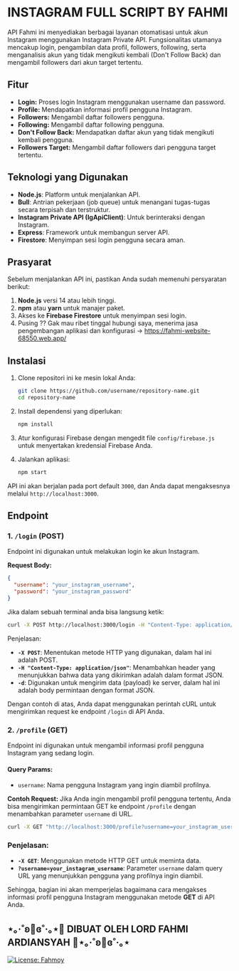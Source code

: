

# INSTAGRAM FULL SCRIPT BY FAHMI

API Fahmi ini menyediakan berbagai layanan otomatisasi untuk akun Instagram menggunakan Instagram Private API. Fungsionalitas utamanya mencakup login, pengambilan data profil, followers, following, serta menganalisis akun yang tidak mengikuti kembali (Don't Follow Back) dan mengambil followers dari akun target tertentu.

## Fitur

- **Login:** Proses login Instagram menggunakan username dan password.
- **Profile:** Mendapatkan informasi profil pengguna Instagram.
- **Followers:** Mengambil daftar followers pengguna.
- **Following:** Mengambil daftar following pengguna.
- **Don't Follow Back:** Mendapatkan daftar akun yang tidak mengikuti kembali pengguna.
- **Followers Target:** Mengambil daftar followers dari pengguna target tertentu.

## Teknologi yang Digunakan

- **Node.js**: Platform untuk menjalankan API.
- **Bull**: Antrian pekerjaan (job queue) untuk menangani tugas-tugas secara terpisah dan terstruktur.
- **Instagram Private API (IgApiClient)**: Untuk berinteraksi dengan Instagram.
- **Express**: Framework untuk membangun server API.
- **Firestore**: Menyimpan sesi login pengguna secara aman.

## Prasyarat

Sebelum menjalankan API ini, pastikan Anda sudah memenuhi persyaratan berikut:

1. **Node.js** versi 14 atau lebih tinggi.
2. **npm** atau **yarn** untuk manajer paket.
3. Akses ke **Firebase Firestore** untuk menyimpan sesi login.
4. Pusing ?? Gak mau ribet tinggal hubungi saya, 
menerima jasa pengembangan aplikasi dan konfigurasi -> https://fahmi-website-68550.web.app/

## Instalasi

1. Clone repositori ini ke mesin lokal Anda:

    ```bash
    git clone https://github.com/username/repository-name.git
    cd repository-name
    ```

2. Install dependensi yang diperlukan:

    ```bash
    npm install
    ```

3. Atur konfigurasi Firebase dengan mengedit file `config/firebase.js` untuk menyertakan kredensial Firebase Anda.

4. Jalankan aplikasi:

    ```bash
    npm start
    ```

API ini akan berjalan pada port default `3000`, dan Anda dapat mengaksesnya melalui `http://localhost:3000`.

## Endpoint

### 1. `/login` (POST)
Endpoint ini digunakan untuk melakukan login ke akun Instagram.

**Request Body:**
```json
{
  "username": "your_instagram_username",
  "password": "your_instagram_password"
}
```

Jika dalam sebuah terminal anda bisa langsung ketik:
```bash
curl -X POST http://localhost:3000/login -H "Content-Type: application/json" -d "{\"username\": \"your_instagram_username\", \"password\": \"your_instagram_password\"}"
```

Penjelasan:
- **`-X POST`**: Menentukan metode HTTP yang digunakan, dalam hal ini adalah POST.
- **`-H "Content-Type: application/json"`**: Menambahkan header yang menunjukkan bahwa data yang dikirimkan adalah dalam format JSON.
- **`-d`**: Digunakan untuk mengirim data (payload) ke server, dalam hal ini adalah body permintaan dengan format JSON.


Dengan contoh di atas, Anda dapat menggunakan perintah cURL untuk mengirimkan request ke endpoint `/login` di API Anda.


### 2. `/profile` (GET)
Endpoint ini digunakan untuk mengambil informasi profil pengguna Instagram yang sedang login.

#### **Query Params:**
- `username`: Nama pengguna Instagram yang ingin diambil profilnya.

**Contoh Request:**
Jika Anda ingin mengambil profil pengguna tertentu, Anda bisa mengirimkan permintaan GET ke endpoint `/profile` dengan menambahkan parameter `username` di URL.

```bash
curl -X GET "http://localhost:3000/profile?username=your_instagram_username"
```

### Penjelasan:
- **`-X GET`**: Menggunakan metode HTTP GET untuk meminta data.
- **`?username=your_instagram_username`**: Parameter `username` dalam query URL yang menunjukkan pengguna yang profilnya ingin diambil.

Sehingga, bagian ini akan memperjelas bagaimana cara mengakses informasi profil pengguna Instagram menggunakan metode **GET** di API Anda.


## ⋆｡‧˚ʚ🧸ɞ˚‧｡⋆🩷 DIBUAT OLEH LORD FAHMI ARDIANSYAH 🩷⋆｡‧˚ʚ🧸ɞ˚‧｡⋆

[![License: Fahmoy](https://img.shields.io/badge/License-Fahmoy-yellow.svg)](https://github.com/fahmi959/INSTAGRAM_FULL_SCRIPT_BY_FAHMI?tab=License-1-ov-file)


